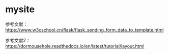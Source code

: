 # mysite

参考文献：https://www.w3cschool.cn/flask/flask_sending_form_data_to_template.html

参考文献2：https://dormousehole.readthedocs.io/en/latest/tutorial/layout.html
